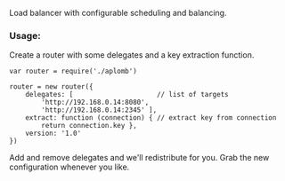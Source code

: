 Load balancer with configurable scheduling and balancing.



### Usage:

Create a router with some delegates and a key extraction function.
```
var router = require('./aplomb')

router = new router({
    delegates: [                     // list of targets
        'http://192.168.0.14:8080',
        'http://192.168.0.14:2345' ],
    extract: function (connection) { // extract key from connection
        return connection.key },
    version: '1.0'
})

```

Add and remove delegates and we'll redistribute for you. Grab the new
configuration whenever you like.
